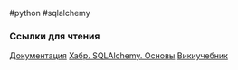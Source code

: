 #python #sqlalchemy

### Ссылки для чтения
[Документация](https://docs.sqlalchemy.org/en/13/orm/extensions/declarative/api.html#sqlalchemy.ext.declarative.declarative_base)
[Хабр. SQLAlchemy. Основы](https://habr.com/ru/post/470285/)
[Викиучебник](https://ru.wikibooks.org/wiki/SQLAlchemy)
